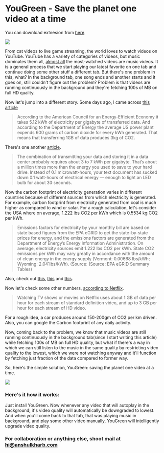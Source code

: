 # YouGreen - Save the planet one video at a time
You can download extnesion from [here](https://chrome.google.com/webstore/detail/yougreen-save-the-planet/kkmjnhmmeibepfpgnfpodpfjfahbmalm).


![](https://anshulkharb.com/static/side_projects/main.png)

From cat videos to live game streaming, the world loves to watch videos on YouTube. YouTube has a variety of categories of videos, but music dominates them all, [almost all](https://en.wikipedia.org/wiki/List_of_most-viewed_YouTube_videos) the most-watched videos are music videos. It is a general process that we start playing our latest favorite on one tab and continue doing some other stuff a different tab. But there's one problem in this, what? In the background tab, one song ends and another starts and it goes on, still couldn't figure out the problem? Problem is that videos are running continuously in the background and they're fetching 100s of MB on full HD quality.

Now let's jump into a different story. Some days ago, I came across [this article](https://www.emergeinteractive.com/insights/detail/does-irresponsible-web-development-contribute-to-global-warming/)

> According to the American Council for an Energy-Efficient Economy it takes 5.12 kWh of electricity per gigabyte of transferred data. And according to the Department of Energy the average US power plant expends 600 grams of carbon dioxide for every kWh generated. That means that transferring 1GB of data produces 3kg of CO2.

There's one another [article](https://medium.com/stanford-magazine/carbon-and-the-cloud-d6f481b79dfe).

> The combination of transmitting your data and storing it in a data center probably requires about 3 to 7 kWh per gigabyte. That’s about a million times more than the energy you used to save to your hard drive. Instead of 0.1 microwatt-hours, your text document has sucked down 0.1 watt-hours of electrical energy — enough to light an LED bulb for about 30 seconds.

Now the carbon footprint of electricity generation varies in different countries because of different sources from which electricity is generated. For example, carbon footprint from electricity generated from coal is much higher as compared to wind or solar. For a rough calculation, let's consider the USA where on average, [1.222 lbs CO2 per kWh](http://www.carbonfund.org/how-we-calculate/) which is 0.5534 kg CO2 per kWh.

> Emissions factors for electricity by your monthly bill are based on state based figures from the EPA eGRID to get the state-by-state prices for energy, and the emissions factors are generated from the Department of Energy’s Energy Information Administration. On average, electricity sources emit 1.222 lbs CO2 per kWh. State CO2 emissions per kWh may vary greatly in accordance with the amount of clean energy in the energy supply (Vermont: 0.00668 lbs/kWh; Wyoming: 2.041lbs/kWh). (Source: (Source: EPA eGRID Summary Tables)

Also, check out [this](https://www.newscientist.com/article/2201769-a-small-youtube-design-change-could-drastically-cut-its-co2-emissions/), [this](https://www.theverge.com/2019/5/7/18531107/youtube-waste-energy-power-video-streaming-google) and [this](https://www.fastcompany.com/90346595/the-internets-youtube-habit-has-the-carbon-footprint-of-a-small-city).

Now let's check some other numbers, [according to Netflix](https://help.netflix.com/en/node/87).

> Watching TV shows or movies on Netflix uses about 1 GB of data per hour for each stream of standard definition video, and up to 3 GB per hour for each stream of HD video.

For a rough idea, a car produces around 150-200gm of CO2 per km driven. Also, you can google the Carbon footprint of any daily activity.

Now, coming back to the problem, we know that music videos are still running continuously in the background tab(since I start writing this article) while fetching 100s of MB on full HD quality, but what if there's a way in which we can still listen to the music in the same quality by restricting video quality to the lowest, which we were not watching anyway and it'll function by fetching just fraction of the data compared to former way.

So, here's the simple solution, YouGreen: saving the planet one video at a time.

![](https://anshulkharb.com/static/side_projects/yougreen.png)

### Here's it how it works:

Just install YouGreen. Now whenever any video that will autoplay in the background, it's video quality will automatically be downgraded to lowest. And when you'll come back to that tab, that was playing music in background, and play some other video manually, YouGreen will intelligently upgrade video quality.

### For collaboration or anything else, shoot mail at hi@anshulkharb.com
